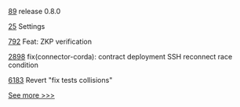 
[89](https://github.com/hyperledger-labs/acapy-java-client/pull/89) release 0.8.0

[25](https://github.com/hyperledger/anoncreds-tex/pull/25) Settings

[792](https://github.com/hyperledger-labs/open-enterprise-agent/pull/792) Feat: ZKP verification

[2898](https://github.com/hyperledger/cacti/pull/2898) fix(connector-corda): contract deployment SSH reconnect race condition

[6183](https://github.com/hyperledger/besu/pull/6183) Revert "fix tests collisions"


[See more >>>](https://start-here.hyperledger.org/pull-requests)
